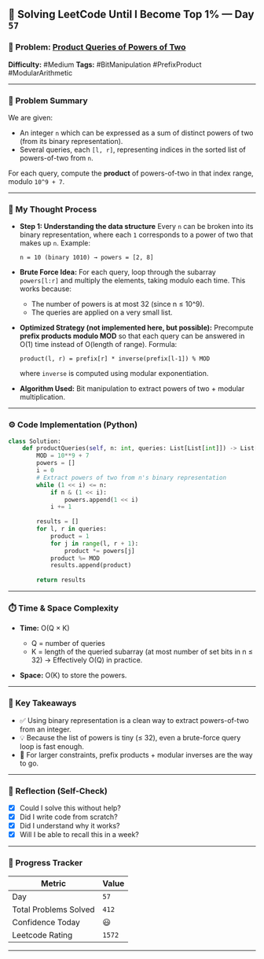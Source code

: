 
## 🧠 Solving LeetCode Until I Become Top 1% — Day `57`

### 🔹 Problem: [Product Queries of Powers of Two](https://leetcode.com/problems/product-queries-of-powers-of-two/)

**Difficulty:** #Medium
**Tags:** #BitManipulation #PrefixProduct #ModularArithmetic

---

### 📝 Problem Summary

We are given:

* An integer `n` which can be expressed as a sum of distinct powers of two (from its binary representation).
* Several queries, each `[l, r]`, representing indices in the sorted list of powers-of-two from `n`.

For each query, compute the **product** of powers-of-two in that index range, modulo `10^9 + 7`.

---

### 🧠 My Thought Process

* **Step 1: Understanding the data structure**
  Every `n` can be broken into its binary representation, where each `1` corresponds to a power of two that makes up `n`.
  Example:

  ```
  n = 10 (binary 1010) → powers = [2, 8]
  ```

* **Brute Force Idea:**
  For each query, loop through the subarray `powers[l:r]` and multiply the elements, taking modulo each time.
  This works because:

  * The number of powers is at most 32 (since n ≤ 10^9).
  * The queries are applied on a very small list.

* **Optimized Strategy (not implemented here, but possible):**
  Precompute **prefix products modulo MOD** so that each query can be answered in O(1) time instead of O(length of range).
  Formula:

  ```
  product(l, r) = prefix[r] * inverse(prefix[l-1]) % MOD
  ```

  where `inverse` is computed using modular exponentiation.

* **Algorithm Used:**
  Bit manipulation to extract powers of two + modular multiplication.

---

### ⚙️ Code Implementation (Python)

```python
class Solution:
    def productQueries(self, n: int, queries: List[List[int]]) -> List[int]:
        MOD = 10**9 + 7
        powers = []
        i = 0
        # Extract powers of two from n's binary representation
        while (1 << i) <= n:
            if n & (1 << i):
                powers.append(1 << i)
            i += 1
        
        results = []
        for l, r in queries:
            product = 1
            for j in range(l, r + 1):
                product *= powers[j]
            product %= MOD
            results.append(product)
        
        return results
```

---

### ⏱️ Time & Space Complexity

* **Time:** O(Q × K)

  * Q = number of queries
  * K = length of the queried subarray (at most number of set bits in n ≤ 32)
    → Effectively O(Q) in practice.
* **Space:** O(K) to store the powers.

---

### 🧩 Key Takeaways

* ✅ Using binary representation is a clean way to extract powers-of-two from an integer.
* 💡 Because the list of powers is tiny (≤ 32), even a brute-force query loop is fast enough.
* 💭 For larger constraints, prefix products + modular inverses are the way to go.

---

### 🔁 Reflection (Self-Check)

* [x] Could I solve this without help?
* [x] Did I write code from scratch?
* [x] Did I understand why it works?
* [x] Will I be able to recall this in a week?

---

### 🚀 Progress Tracker

| Metric                | Value  |
| --------------------- | ------ |
| Day                   | `57`    |
| Total Problems Solved | `412`    |
| Confidence Today      | 😃     |
| Leetcode Rating       | `1572` |

---